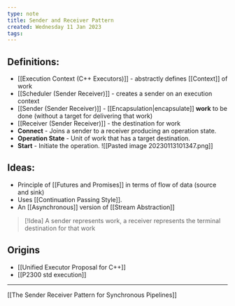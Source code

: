 ```yaml
---
type: note
title: Sender and Receiver Pattern
created: Wednesday 11 Jan 2023
tags: 
---
```

## Definitions:
- [[Execution Context (C++ Executors)]] - abstractly defines [[Context]] of work
- [[Scheduler (Sender Receiver)]] - creates a sender on an execution context
- [[Sender (Sender Receiver)]] - [[Encapsulation|encapsulate]] **work** to be done (without a target for delivering that work)
- [[Receiver (Sender Receiver)]] - the destination for work
- **Connect** - Joins a sender to a receiver producing an operation state.
- **Operation State** - Unit of work that has a target destination.
- **Start** - Initiate the operation.
![[Pasted image 20230113101347.png]]
## Ideas:
- Principle of [[Futures and Promises]] in terms of flow of data (source and sink)
- Uses [[Continuation Passing Style]].
- An [[Asynchronous]] version of [[Stream Abstraction]]

> [!Idea]
> A sender represents work, a receiver represents the terminal destination for that work

## Origins
- [[Unified Executor Proposal for C++]] 
- [[P2300 std execution]]
---
[[The Sender Receiver Pattern for Synchronous Pipelines]]